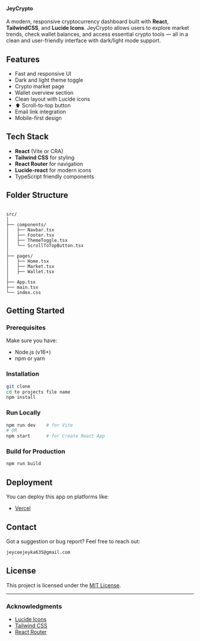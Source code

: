 ####  JeyCrypto

A modern, responsive cryptocurrency dashboard built with **React**, **TailwindCSS**, and **Lucide Icons**. JeyCrypto allows users to explore market trends, check wallet balances, and access essential crypto tools — all in a clean and user-friendly interface with dark/light mode support.

##  Features

-  Fast and responsive UI
-  Dark and light theme toggle
-  Crypto market page
-  Wallet overview section
-  Clean layout with Lucide icons
- ⬆ Scroll-to-top button
-  Email link integration
-  Mobile-first design

##  Tech Stack

- **React** (Vite or CRA)
- **Tailwind CSS** for styling
- **React Router** for navigation
- **Lucide-react** for modern icons
- TypeScript friendly components

##  Folder Structure

```

src/
│
├── components/
│   ├── Navbar.tsx
│   ├── Footer.tsx
│   ├── ThemeToggle.tsx
│   └── ScrollToTopButton.tsx
│
├── pages/
│   ├── Home.tsx
│   ├── Market.tsx
│   ├── Wallet.tsx
│
├── App.tsx
├── main.tsx
└── index.css

````

##  Getting Started

### Prerequisites

Make sure you have:

- Node.js (v16+)
- npm or yarn

### Installation

```bash
git clone 
cd to projects file name 
npm install
````

### Run Locally

```bash
npm run dev    # for Vite
# OR
npm start      # for Create React App
```

### Build for Production

```bash
npm run build
```

##  Deployment

You can deploy this app on platforms like:

* [Vercel](https://crypto-finale.vercel.app/)


##  Contact

Got a suggestion or bug report? Feel free to reach out:

```txt
jeyceejeyka635@gmail.com
```

##  License

This project is licensed under the [MIT License](LICENSE).

---

###  Acknowledgments

* [Lucide Icons](https://lucide.dev/)
* [Tailwind CSS](https://tailwindcss.com/)
* [React Router](https://reactrouter.com/)


